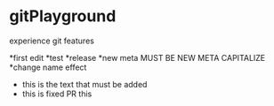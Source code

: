 # gitPlayground
experience git features

*first edit
*test
*release
*new meta MUST BE NEW META CAPITALIZE
*change name effect



* this is the text that must be added
* this is fixed PR this